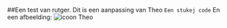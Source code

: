 ##Een test van rutger.
Dit is een aanpassing van Theo
``` Een stukej code ```
En een afbeelding: ![icoon Theo](https://lh4.googleusercontent.com/-8OFSrEMe-K8/AAAAAAAAAAI/AAAAAAAAAAA/JQWwoy-hKc0/s128-c-k/photo.jpg)
